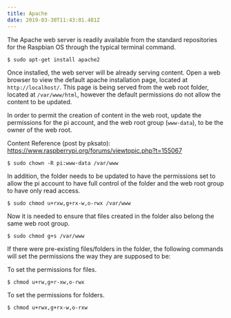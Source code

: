 ```yaml
---
title: Apache
date: 2019-03-30T11:43:01.481Z
---
```

The Apache web server is readily available from the standard repositories for the Raspbian OS through the typical terminal command.

```
$ sudo apt-get install apache2
```

Once installed, the web server will be already serving content.  Open a web browser to view the default apache installation page, located at `http://localhost/`.  This page is being served from the web root folder, located at `/var/www/html`, however the default permissions do not allow the content to be updated.

In order to permit the creation of content in the web root, update the permissions for the pi account, and the web root group (`www-data`), to be the owner of the web root.

Content Reference (post by pksato): <https://www.raspberrypi.org/forums/viewtopic.php?t=155067>

```
$ sudo chown -R pi:www-data /var/www
```

In addition, the folder needs to be updated to have the permissions set to allow the pi account to have full control of the folder and the web root group to have only read access.

```
$ sudo chmod u+rxw,g+rx-w,o-rwx /var/www
```

Now it is needed to ensure that files created in the folder also belong the same web root group.

```
$ sudo chmod g+s /var/www
```

If there were pre-existing files/folders in the folder, the following commands will set the permissions the way they are supposed to be:

To set the permissions for files.

```
$ chmod u+rw,g+r-xw,o-rwx
```

To set the permissions for folders.

```
$ chmod u+rwx,g+rx-w,o-rxw
```
